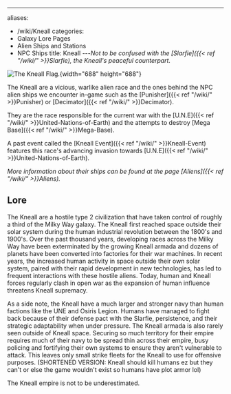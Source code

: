 ---
aliases:
- /wiki/Kneall
categories:
- Galaxy Lore Pages
- Alien Ships and Stations
- NPC Ships
title: Kneall
---_Not to be confused with the [Slarfie]({{< ref "/wiki/" >}}Slarfie), the Kneall's peaceful counterpart._

<div style="float:middle">

![The Kneall
Flag.](<KNEALL_FLAG_(fixed).png> "The Kneall Flag."){width="688" height="688"}

</div>

The Kneall are a vicious, warlike alien race and the ones behind the NPC alien ships we encounter in-game such as the [Punisher]({{< ref "/wiki/" >}}Punisher) or [Decimator]({{< ref "/wiki/" >}}Decimator).

They are the race responsible for the current war with the [U.N.E]({{< ref "/wiki/" >}}United-Nations-of-Earth) and the attempts to destroy [Mega Base]({{< ref "/wiki/" >}}Mega-Base).

A past event called the [Kneall Event]({{< ref "/wiki/" >}}Kneall-Event) features this race's advancing invasion towards [U.N.E]({{< ref "/wiki/" >}}United-Nations-of-Earth).

_More information about their ships can be found at the page [Aliens]({{< ref "/wiki/" >}}Aliens)._ 

## Lore

The Kneall are a hostile type 2 civilization that have taken control of roughly a third of the Milky Way galaxy. The Kneall first reached space outside their solar system during the human industrial revolution between the 1800's and 1900's. Over the past thousand years, developing races across the Milky Way have been exterminated by the growing Kneall armada and dozens of planets have been converted into factories for their war machines. In recent years, the increased human activity in space outside their own solar system, paired with their rapid development in new technologies, has led to frequent interactions with these hostile aliens. Today, human and Kneall forces regularly clash in open war as the expansion of human influence threatens Kneall supremacy.

As a side note, the Kneall have a much larger and stronger navy than human factions like the UNE and Osiris Legion. Humans have managed to fight back because of their defense pact with the Slarfie, persistence, and their strategic adaptability when under pressure. The Kneall armada is also rarely seen outside of Kneall space. Securing so much territory for their empire requires much of their navy to be spread thin across their empire, busy policing and fortifying their own systems to ensure they aren't vulnerable to attack. This leaves only small strike fleets for the Kneall to use for offensive purposes. (SHORTENED VERSION: Kneall should kill humans ez but they can't or else the game wouldn't exist so humans have plot armor lol)

The Kneall empire is not to be underestimated.